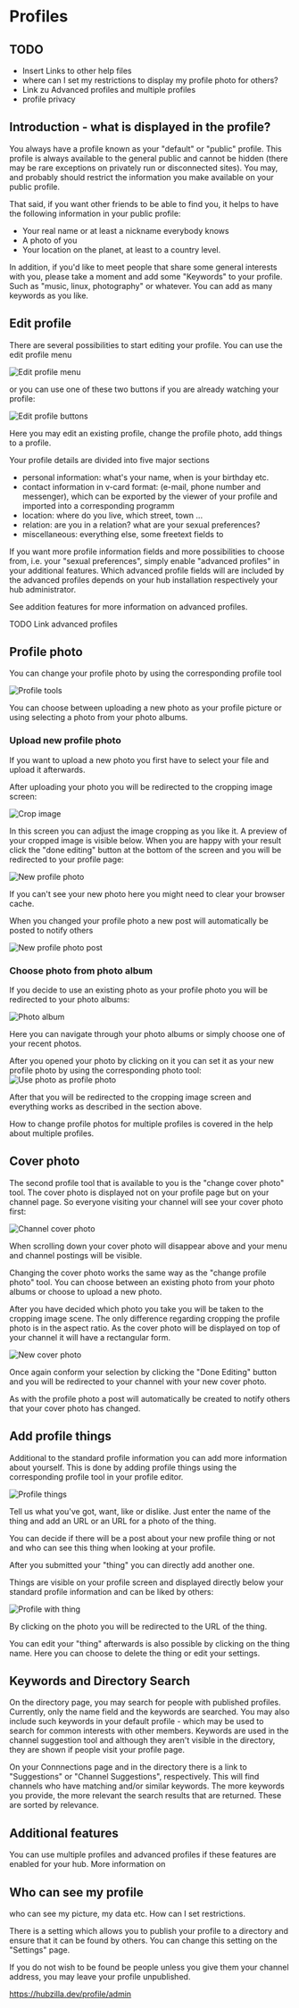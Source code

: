 # Profiles

## TODO
- Insert Links to other help files
- where can I set my restrictions to display my profile photo for others?
- Link zu Advanced profiles and multiple profiles
- profile privacy

## Introduction - what is displayed in the profile?


You always have a profile known as your "default" or "public" profile. This profile is always available to the general public and cannot be hidden (there may be rare exceptions on privately run or disconnected sites). You may, and probably should restrict the information you make available on your public profile.

That said, if you want other friends to be able to find you, it helps to have the following information in your public profile:

- Your real name or at least a nickname everybody knows
- A photo of you
- Your location on the planet, at least to a country level.

In addition, if you'd like to meet people that share some general interests with you, please take a moment and add some "Keywords" to your profile. Such as "music, linux, photography" or whatever. You can add as many keywords as you like.

## Edit profile
There are several possibilities to start editing your profile.
You can use the edit profile menu

![Edit profile menu](./assets/profile_edit_menu.png)

or you can use one of these two buttons if you are already watching your profile:

![Edit profile buttons](./assets/profile_edit_buttons.png)

Here you may edit an existing profile, change the profile photo, add things to a profile.

Your profile details are divided into five major sections
- personal information: what's your name, when is your birthday etc.
- contact information in v-card format: (e-mail, phone number and messenger), which can be exported by the viewer of your profile and imported into a corresponding programm
- location: where do you live, which street, town ...
- relation: are you in a relation? what are your sexual preferences?
- miscellaneous: everything else, some freetext fields to

If you want more profile information fields and more possibilities to choose from, i.e. your "sexual preferences", simply enable "advanced profiles" in your additional features. Which advanced profile fields will are included by the advanced profiles depends on your hub installation respectively your hub administrator.

See addition features for more information on advanced profiles.

TODO Link advanced profiles

## Profile photo
You can change your profile photo by using the corresponding profile tool

![Profile tools](./assets/profile_tools.png)

You can choose between uploading a new photo as your profile picture or using selecting a photo from your photo albums.

### Upload new profile photo
If you want to upload a new photo you first have to select your file and upload it afterwards.

After uploading your photo you will be redirected to the cropping image screen:

![Crop image](./assets/profile_crop_image.png)

In this screen you can adjust the image cropping as you like it. A preview of your cropped image is visible below. When you are happy with your result click the "done editing" button at the bottom of the screen and you will be redirected to your profile page:

![New profile photo](./assets/profile_new_photo.png)

If you can't see your new photo here you might need to clear your browser cache.

When you changed your profile photo a new post will automatically be posted to notify others

![New profile photo post](./assets/profile_new_photo_post.png)

### Choose photo from photo album
If you decide to use an existing photo as your profile photo you will be redirected to your photo albums:

![Photo album](./assets/profile_photo_album.png)

Here you can navigate through your photo albums or simply choose one of your recent photos.

After you opened your photo by clicking on it you can set it as your new profile photo by using the corresponding photo tool:
![Use photo as profile photo](./assets/profile_photo_use_as_profile_photo.png)

After that you will be redirected to the cropping image screen and everything works as described in the section above.

How to change profile photos for multiple profiles is covered in the help about multiple profiles.

## Cover photo
The second profile tool that is available to you is the "change cover photo" tool.
The cover photo is displayed not on your profile page but on your channel page. So everyone visiting your channel will see your cover photo first:

![Channel cover photo](./assets/channel_cover_photo.png)

When scrolling down your cover photo will disappear above and your menu and channel postings will be visible.

Changing the cover photo works the same way as the "change profile photo" tool. You can choose between an existing photo from your photo albums or choose to upload a new photo.

After you have decided which photo you take you will be taken to the cropping image scene. The only difference regarding cropping the profile photo is in the aspect ratio. As the cover photo will be displayed on top of your channel it will have a rectangular form.

![New cover photo](./assets/profile_new_cover_photo.png)

Once again conform your selection by clicking the "Done Editing" button and you will be redirected to your channel with your new cover photo.

As with the profile photo a post will automatically be created to notify others that your cover photo has changed.

## Add profile things
Additional to the standard profile information you can add more information about yourself. This is done by adding profile things using the corresponding profile tool in your profile editor.

![Profile things](./assets/profile_add_things.png)

Tell us what you've got, want, like or dislike. Just enter the name of the thing and add an URL or an URL for a photo of the thing.

You can decide if there will be a post about your new profile thing or not and who can see this thing when looking at your profile.

After you submitted your "thing" you can directly add another one.

Things are visible on your profile screen and displayed directly below your standard profile information and can be liked by others:

![Profile with thing](./assets/profile_with_thing.png)

By clicking on the photo you will be redirected to the URL of the thing.

You can edit your "thing" afterwards is also possible by clicking on the thing name. Here you can choose to delete the thing or edit your settings.

## Keywords and Directory Search

On the directory page, you may search for people with published profiles. Currently, only the name field and the keywords are searched.  You may also include such keywords in your default profile - which may be used to search for common interests with other members. Keywords are used in the channel suggestion tool and although they aren't visible in the directory, they are shown if people visit your profile page.

On your Connnections page and in the directory there is a link to "Suggestions" or "Channel Suggestions", respectively. This will find channels who have matching and/or similar keywords. The more keywords you provide, the more relevant the search results that are returned. These are sorted by relevance.


## Additional features
You can use multiple profiles and advanced profiles if these features are enabled for your hub. More information on

## Who can see my profile
who can see my picture, my data etc.
How can I set restrictions.

There is a setting which allows you to publish your profile to a directory and ensure that it can be found by others. You can change this setting on the "Settings" page.

If you do not wish to be found be people unless you give them your channel address, you may leave your profile unpublished.


https://hubzilla.dev/profile/admin
